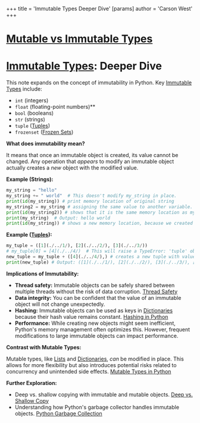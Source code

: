 +++
 title = 'Immutable Types Deeper Dive'
[params]
	author = 'Carson West'
+++
# [Mutable vs Immutable Types](./../mutable-vs-immutable-types/)
# [Immutable Types](./../immutable-types/): Deeper Dive

This note expands on the concept of immutability in Python.  Key [Immutable Types](./../immutable-types/) include:

* `int` (integers)
* `float` (floating-point numbers)**
* `bool` (booleans)
* `str` (strings)
* `tuple` ([Tuples](./../tuples/))
* `frozenset` ([Frozen Sets](./../frozen-sets/))


**What does immutability mean?**

It means that once an immutable object is created, its value cannot be changed.  Any operation that *appears* to modify an immutable object actually creates a *new* object with the modified value.

**Example (Strings):**

```python
my_string = "hello"
my_string += " world"  # This doesn't modify my_string in place.
print(id(my_string)) # print memory location of original string
my_string2 = my_string # assigning the same value to another variable.
print(id(my_string2)) # shows that it is the same memory location as my_string.
print(my_string)  # Output: hello world
print(id(my_string)) # shows a new memory location, because we created a new string.
```

**Example ([Tuples](./../tuples/)):**

```python
my_tuple = ([1](./../1/), [2](./../2/), [3](./../3/))
# my_tuple[0] = [4](./../4/)  # This will raise a TypeError: 'tuple' object does not support item assignment.
new_tuple = my_tuple + ([4](./../4/),) # creates a new tuple with value [4](./../4/) concatenated.
print(new_tuple) # Output: ([1](./../1/), [2](./../2/), [3](./../3/), [4](./../4/))
```

**Implications of Immutability:**

* **Thread safety:** Immutable objects can be safely shared between multiple threads without the risk of data corruption. [Thread Safety](./../thread-safety/)
* **Data integrity:**  You can be confident that the value of an immutable object will not change unexpectedly.
* **Hashing:**  Immutable objects can be used as keys in [Dictionaries](./../dictionaries/) because their hash value remains constant. [Hashing in Python](./../hashing-in-python/)
* **Performance:** While creating new objects might seem inefficient, Python's memory management often optimizes this.  However, frequent modifications to large immutable objects can impact performance.


**Contrast with Mutable Types:**

Mutable types, like [Lists](./../lists/) and [Dictionaries](./../dictionaries/), *can* be modified in place.  This allows for more flexibility but also introduces potential risks related to concurrency and unintended side effects. [Mutable Types in Python](./../mutable-types-in-python/)


**Further Exploration:**

* Deep vs. shallow copying with immutable and mutable objects. [Deep vs. Shallow Copy](./../deep-vs.-shallow-copy/)
* Understanding how Python's garbage collector handles immutable objects. [Python Garbage Collection](./../python-garbage-collection/)

